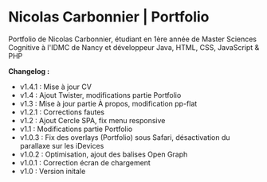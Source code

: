 # Nicolas Carbonnier | Portfolio
Portfolio de Nicolas Carbonnier, étudiant en 1ère année de Master Sciences Cognitive à l'IDMC de Nancy et développeur Java, HTML, CSS, JavaScript &amp; PHP

**Changelog :**
- v1.4.1 : Mise à jour CV
- v1.4 : Ajout Twister, modifications partie Portfolio
- v1.3 : Mise à jour partie À propos, modification pp-flat
- v1.2.1 : Corrections fautes
- v1.2 : Ajout Cercle SPA, fix menu responsive
- v1.1 : Modifications partie Portfolio
- v1.0.3 : Fix des overlays (Portfolio) sous Safari, désactivation du parallaxe sur les iDevices
- v1.0.2 : Optimisation, ajout des balises Open Graph
- v1.0.1 : Correction écran de chargement
- v1.0 : Version initale